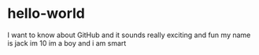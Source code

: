 # hello-world
I want to know about GitHub and it sounds really exciting and fun
my name is jack im 10 im a boy and i am smart   
